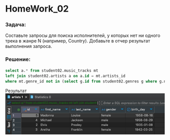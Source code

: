 # HomeWork_02

### Задача:
Составьте запросы для поиска исполнителей, у которых нет ни одного трека в жанре N (например, Country).
Добавьте в отчер результат выполнения запроса.


### Решение:
```sql
select a.* from student02.music_tracks mt 
left join student02.artists a on a.id = mt.artists_id 
where mt.genre_id not in (select g.id from student02.genres g where g.name = 'Country')
```

Результат<br/>
![Результат](result.png)